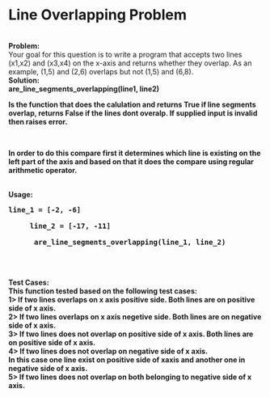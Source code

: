 # Line Overlapping Problem </br>
<br/>
<b>Problem:</b><br/>
Your goal for this question is to write a program that accepts two lines (x1,x2) and (x3,x4) on the x-axis 
and returns whether they overlap. As an example, (1,5) and (2,6) overlaps but not (1,5) and (6,8).
<br/>
<b>Solution:</b><br/>
<b>are_line_segments_overlapping(line1, line2)</b</pre>
<p>Is the function that does the calulation and returns True if line segments overlap, 
returns False if the lines dont overalp. If supplied input is invalid then raises error.</p>
</br>
<p> In order to do this compare first it determines which line is existing on the left part of the axis and 
based on that it does the compare using regular arithmetic operator.</p>
<br/>
<b>Usage:</b>
<pre>line_1 = [-2, -6] <br/>
     line_2 = [-17, -11] <br/>
      are_line_segments_overlapping(line_1, line_2)</br>
        </pre> </br>
  <b>Test Cases:</b><br/>
  This function tested based on the following test cases:</br>
  1> If two lines overlaps  on x axis  positive side. Both lines are on positive side of x axis.</br>
  2> If two lines overlaps on x axis negetive side. Both lines are on negative side of x axis.</br>
  3> If two lines does not overlap on positive side of x axis. Both lines are on positive side of x axis.</br>
  4> If two lines does not overlap on negative side of x axis. </br>In this case one line exist on positive side of xaxis and  another one in negative side of x axis.</br>
  5> If two lines does not overlap on both belonging to negative side of x axis.</br>
  
